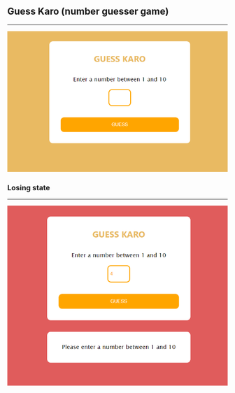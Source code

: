 ## Guess Karo (number guesser game)

---

<a href="https://guess-karo.netlify.app"><img src="preview/game.png"></a>

### Losing state

---

<a href="https://guess-karo.netlify.app"><img src="preview/game_error.png"></a>
